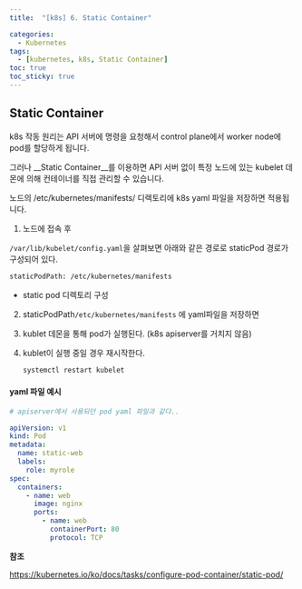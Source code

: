 ```yaml
---
title:  "[k8s] 6. Static Container"

categories:
  - Kubernetes
tags:
  - [kubernetes, k8s, Static Container]
toc: true
toc_sticky: true
---
```


## Static Container

k8s 작동 원리는 API 서버에 명령을 요청해서 control plane에서 worker node에 pod를 할당하게 됩니다.

그러나 __Static Container__를 이용하면 API 서버 없이 특정 노드에 있는 kubelet 데몬에 의해 컨테이너를 직접 관리할 수 있습니다.

노드의 /etc/kubernetes/manifests/ 디렉토리에 k8s yaml 파일을 저장하면 적용됩니다.

1. 노드에 접속 후

`/var/lib/kubelet/config.yaml`을 살펴보면 아래와 같은 경로로 staticPod 경로가 구성되어 있다.

```bash
staticPodPath: /etc/kubernetes/manifests
```

* static pod 디렉토리 구성

2. staticPodPath`/etc/kubernetes/manifests`  에 yaml파일을 저장하면

3. kublet 데몬을 통해 pod가 실행된다. (k8s apiserver를 거치지 않음)

4. kublet이 실행 중일 경우 재시작한다.

   ```bash
   systemctl restart kubelet
   ```

   

#### yaml 파일 예시

```yaml
# apiserver에서 사용되던 pod yaml 파일과 같다..

apiVersion: v1
kind: Pod
metadata:
  name: static-web
  labels:
    role: myrole
spec:
  containers:
    - name: web
      image: nginx
      ports:
        - name: web
          containerPort: 80
          protocol: TCP
```



__참조__

https://kubernetes.io/ko/docs/tasks/configure-pod-container/static-pod/